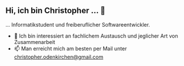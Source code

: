## Hi, ich bin Christopher ... 👋

... Informatikstudent und freiberuflicher Softwareentwickler. 

- 👯 Ich bin interessiert an fachlichem Austausch und jeglicher Art von Zusammenarbeit
- 📫 Man erreicht mich am besten per Mail unter christopher.odenkirchen@gmail.com

<!--
**c-odenk/c-odenk** is a ✨ _special_ ✨ repository because its `README.md` (this file) appears on your GitHub profile.

Here are some ideas to get you started:

- 🔭 I’m currently working on ...
- 🌱 I’m currently learning ...
- 👯 Ich bin interessiert an fachlichem Austausch und jeglicher Art von Zusammenarbeit
- 📫 Man erreicht mich am besten per Mail unter christopher.odenkirchen@gmail.com
- 🤔 I’m looking for help with ...
- 💬 Ask me about ...
- 📫 How to reach me: ...
- 😄 Pronouns: ...
- ⚡ Fun fact: ...
-->
